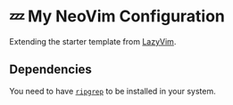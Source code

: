# 💤 My NeoVim Configuration

Extending the starter template from [LazyVim](https://github.com/LazyVim/LazyVim).

## Dependencies

You need to have [`ripgrep`](https://github.com/BurntSushi/ripgrep) to be installed in your system.


